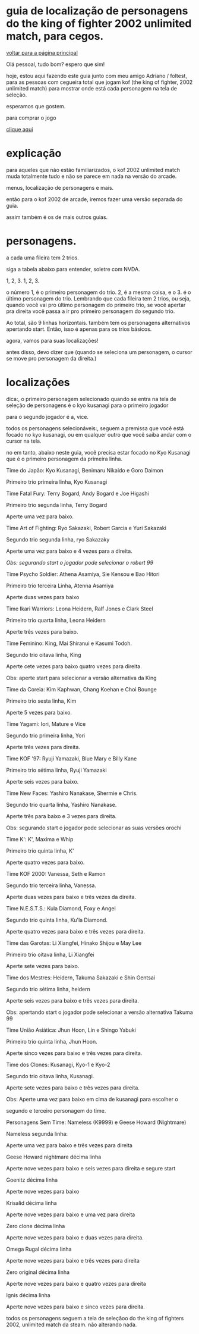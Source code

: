 ﻿# guia de localização de personagens do the king of fighter 2002 unlimited match, para cegos.


[voltar para a página principal](index)


Olá pessoal, tudo bom? espero que sim!


hoje, estou aqui fazendo este guia junto com meu amigo Adriano / foltest, para as pessoas com cegueira total que jogam kof (the king of fighter, 2002 unlimited match)  para mostrar onde está cada personagem na tela de seleção.


esperamos que gostem.


para comprar o jogo


 [clique aqui](https://store.steampowered.com/app/222440/THE_KING_OF_FIGHTERS_2002_UNLIMITED_MATCH/?l=portuguese)


# explicação


para aqueles que não estão familiarizados, o kof 2002 unlimited match muda totalmente tudo  e não se parece em nada na versão do arcade.


menus, localização de personagens e mais.


então para o kof 2002 de arcade, iremos fazer uma versão separada do guia.


assim também é os de mais outros guias.


# personagens.


a cada uma fileira  tem 2 trios.

siga a tabela abaixo para entender, soletre com NVDA.


1, 2, 3.   1, 2, 3.


o número 1, é o primeiro personagem do trio. 2, é a mesma coisa, e o 3. é o último personagem do trio. Lembrando que cada fileira tem 2 trios, ou seja, quando você vai pro último personagem do primeiro trio, se você apertar pra direita você passa a ir pro primeiro personagem do segundo trio.


Ao total, são 9 linhas horizontais. também tem os personagens alternativos apertando start. Então, isso é apenas para os trios básicos.


agora, vamos para suas localizações!



antes disso, devo dizer que (quando se seleciona um personagem, o cursor se move pro personagem da direita.)


# localizações 


dica:, o primeiro personagem selecionado quando se entra na tela de seleção de personagens é o kyo kusanagi para o primeiro jogador


para o segundo jogador é a,  vice.

todos os personagens selecionáveis:, seguem a premissa que você está focado no kyo kusanagi, ou em qualquer outro que você saiba andar com o cursor na tela.


no em tanto, abaixo neste guia, você precisa estar focado no Kyo Kusanagi que é o primeiro personagem da primeira linha.


Time do Japão: Kyo Kusanagi, Benimaru Nikaido e Goro Daimon


Primeiro trio primeira linha, Kyo Kusanagi


Time Fatal Fury: Terry Bogard, Andy Bogard e Joe Higashi


Primeiro trio segunda linha, Terry Bogard


Aperte uma vez para baixo.


Time Art of Fighting: Ryo Sakazaki, Robert Garcia e Yuri Sakazaki


Segundo trio segunda linha, ryo Sakazaky


Aperte uma vez para baixo e 4 vezes para a direita.


*Obs: segurando start o jogador pode selecionar o robert 99*


Time Psycho Soldier: Athena Asamiya, Sie Kensou e Bao Hitori


Primeiro trio terceira Linha, Atenna Asamiya


Aperte duas vezes para baixo


Time Ikari Warriors: Leona Heidern, Ralf Jones e Clark Steel


Primeiro trio quarta linha, Leona Heidern


Aperte três vezes para baixo.


Time Feminino: King, Mai Shiranui e Kasumi Todoh.


Segundo trio oitava linha, King


Aperte cete vezes para baixo quatro vezes para direita.


Obs: aperte start para selecionar a versão alternativa da King


Time da Coreia: Kim Kaphwan, Chang Koehan e Choi Bounge


Primeiro trio sesta linha, Kim


Aperte 5 vezes para baixo.


Time Yagami: Iori, Mature e Vice


Segundo trio primeira linha, Yori


Aperte três vezes para direita.


Time KOF '97: Ryuji Yamazaki, Blue Mary e Billy Kane


Primeiro trio sétima linha, Ryuji Yamazaki


Aperte seis vezes para baixo.


Time New Faces: Yashiro Nanakase, Shermie e Chris.


Segundo trio quarta linha, Yashiro Nanakase.


Aperte três para baixo e 3 vezes para direita.


Obs: segurando start o jogador pode selecionar as suas versões orochi


Time K': K', Maxima e Whip


Primeiro trio quinta linha, K'


Aperte quatro vezes para baixo.


Time KOF 2000: Vanessa, Seth e Ramon


Segundo trio terceira linha, Vanessa.


Aperte duas vezes para baixo e três vezes da direita.


Time N.E.S.T.S.: Kula Diamond, Foxy e Angel


Segundo trio quinta linha, Ku'la Diamond.


Aperte quatro vezes para baixo e três vezes para direita.


Time das Garotas: Li Xiangfei, Hinako Shijou e May Lee


Primeiro trio oitava linha, Li Xiangfei


Aperte sete vezes para baixo.


Time dos Mestres: Heidern, Takuma Sakazaki e Shin Gentsai


Segundo trio sétima linha, heidern


Aperte seis vezes para baixo e três vezes para direita.


Obs: apertando start o jogador pode selecionar a versão alternativa Takuma 99


Time União Asiática: Jhun Hoon, Lin e Shingo Yabuki


Primeiro trio quinta linha, Jhun Hoon.


Aperte sinco vezes para baixo e três vezes para direita.


Time dos Clones: Kusanagi, Kyo-1 e Kyo-2


Segundo trio oitava linha, Kusanagi.


Aperte sete vezes para baixo e três vezes para direita.


Obs: Aperte uma vez para baixo em cima de kusanagi para escolher o


segundo e terceiro personagem do time.


Personagens Sem Time: Nameless (K9999) e Geese Howard (Nightmare)


Nameless segunda linha:


Aperte uma vez para baixo e três vezes para direita


Geese Howard nightmare décima linha


Aperte nove vezes para baixo e seis vezes para direita e segure start


Goenitz décima linha


Aperte nove vezes para baixo


Krisalid décima linha


Aperte nove vezes para baixo e uma vez para direita


Zero clone décima linha


Aperte nove vezes para baixo e duas vezes para direita.


Omega Rugal décima linha


Aperte nove vezes para baixo e três vezes para direita


Zero original décima linha


Aperte nove vezes para baixo e quatro vezes para direita


Ignis décima linha


Aperte nove vezes para baixo e sinco vezes para direita.


todos os personagens seguem a tela de seleçãoo do the king of fighters 2002, unlimited match da steam. não alterando nada.